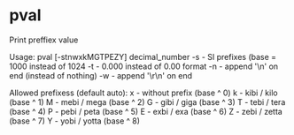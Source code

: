 # pval
Print preffiex value

Usage: pval [-stnwxkMGTPEZY] decimal_number
  -s  - SI prefixes (base = 1000 instead of 1024
  -t  - 0.000 instead of 0.00 format
  -n  - append '\n' on end (instead of nothing)
  -w  - append '\r\n' on end

 Allowed prefixess (default auto):
  x   - without prefix (base ^ 0)
  k   - kibi / kilo    (base ^ 1)
  M   - mebi / mega    (base ^ 2)
  G   - gibi / giga    (base ^ 3)
  T   - tebi / tera    (base ^ 4)
  P   - pebi / peta    (base ^ 5)
  E   - exbi / exa     (base ^ 6)
  Z   - zebi / zetta   (base ^ 7)
  Y   - yobi / yotta   (base ^ 8)
